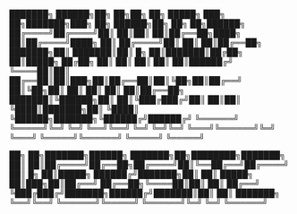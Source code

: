 
███████╗ ██████╗██╗  ██╗██╗    ██╗ █████╗ ███╗   ██╗███████╗███╗   ██╗     ██████╗██╗     ██╗   ██╗██████╗ 
██╔════╝██╔════╝██║  ██║██║    ██║██╔══██╗████╗  ██║██╔════╝████╗  ██║    ██╔════╝██║     ██║   ██║██╔══██╗
███████╗██║     ███████║██║ █╗ ██║███████║██╔██╗ ██║█████╗  ██╔██╗ ██║    ██║     ██║     ██║   ██║██████╔╝
╚════██║██║     ██╔══██║██║███╗██║██╔══██║██║╚██╗██║██╔══╝  ██║╚██╗██║    ██║     ██║     ██║   ██║██╔══██╗
███████║╚██████╗██║  ██║╚███╔███╔╝██║  ██║██║ ╚████║███████╗██║ ╚████║    ╚██████╗███████╗╚██████╔╝██████╔╝
╚══════╝ ╚═════╝╚═╝  ╚═╝ ╚══╝╚══╝ ╚═╝  ╚═╝╚═╝  ╚═══╝╚══════╝╚═╝  ╚═══╝     ╚═════╝╚══════╝ ╚═════╝ ╚═════╝ 
                                                                                                           
██╗    ██╗███████╗██████╗ ███████╗██╗████████╗███████╗                                                     
██║    ██║██╔════╝██╔══██╗██╔════╝██║╚══██╔══╝██╔════╝                                                     
██║ █╗ ██║█████╗  ██████╔╝███████╗██║   ██║   █████╗                                                       
██║███╗██║██╔══╝  ██╔══██╗╚════██║██║   ██║   ██╔══╝                                                       
╚███╔███╔╝███████╗██████╔╝███████║██║   ██║   ███████╗                                                     
 ╚══╝╚══╝ ╚══════╝╚═════╝ ╚══════╝╚═╝   ╚═╝   ╚══════╝                                                     
                                                                                                           
